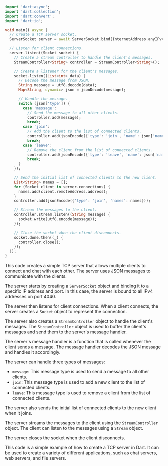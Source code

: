 ```dart
import 'dart:async';
import 'dart:collection';
import 'dart:convert';
import 'dart:io';

void main() async {
  // Create a TCP server socket.
  ServerSocket server = await ServerSocket.bind(InternetAddress.anyIPv4, 4040);

  // Listen for client connections.
  server.listen((Socket socket) {
    // Create a stream controller to handle the client's messages.
    StreamController<String> controller = StreamController<String>();

    // Create a listener for the client's messages.
    socket.listen((List<int> data) {
      // Decode the message from JSON.
      String message = utf8.decode(data);
      Map<String, dynamic> json = jsonDecode(message);

      // Handle the message.
      switch (json['type']) {
        case 'message':
          // Send the message to all other clients.
          controller.add(message);
          break;
        case 'join':
          // Add the client to the list of connected clients.
          controller.add(jsonEncode({'type': 'join', 'name': json['name']}));
          break;
        case 'leave':
          // Remove the client from the list of connected clients.
          controller.add(jsonEncode({'type': 'leave', 'name': json['name']}));
          break;
      }
    });

    // Send the initial list of connected clients to the new client.
    List<String> names = [];
    for (Socket client in server.connections) {
      names.add(client.remoteAddress.address);
    }
    controller.add(jsonEncode({'type': 'join', 'names': names}));

    // Stream the messages to the client.
    controller.stream.listen((String message) {
      socket.write(utf8.encode(message));
    });

    // Close the socket when the client disconnects.
    socket.done.then((_) {
      controller.close();
    });
  });
}
```

This code creates a simple TCP server that allows multiple clients to connect and chat with each other. The server uses JSON messages to communicate with the clients.

The server starts by creating a `ServerSocket` object and binding it to a specific IP address and port. In this case, the server is bound to all IPv4 addresses on port 4040.

The server then listens for client connections. When a client connects, the server creates a `Socket` object to represent the connection.

The server also creates a `StreamController` object to handle the client's messages. The `StreamController` object is used to buffer the client's messages and send them to the server's message handler.

The server's message handler is a function that is called whenever the client sends a message. The message handler decodes the JSON message and handles it accordingly.

The server can handle three types of messages:

* `message`: This message type is used to send a message to all other clients.
* `join`: This message type is used to add a new client to the list of connected clients.
* `leave`: This message type is used to remove a client from the list of connected clients.

The server also sends the initial list of connected clients to the new client when it joins.

The server streams the messages to the client using the `StreamController` object. The client can listen to the messages using a `Stream` object.

The server closes the socket when the client disconnects.

This code is a simple example of how to create a TCP server in Dart. It can be used to create a variety of different applications, such as chat servers, web servers, and file servers.